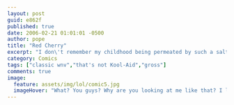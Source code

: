 ```yaml
---
layout: post
guid: e862f
published: true
date: 2006-02-21 01:01:01 -0500
author: pope
title: "Red Cherry"
excerpt: "I don\'t remember my childhood being permeated by such a salty, metallic taste. But then again my memory has always been a little fuzzy."
category: Comics
tags: ["classic wnv","that's not Kool-Aid","gross"]
comments: true 
image:
  feature: assets/img/lol/comic5.jpg
  imageHover: "What? You guys? Why are you looking at me like that? I love Kool-Aid. I drink like a gallon a month."
---
```


